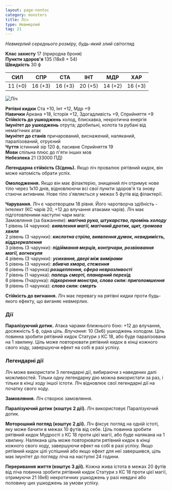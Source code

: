 ```yaml
---
layout: page-nontoc
category: monsters
title: Ліч
type: Невмерлий
tag: 21
---
```


_Невмерлий середнього розміру, будь-який злий світогляд_

**Клас захисту** 17 (природна броня)    
**Пункти здоров'я** 135 (18к8 + 54)    
**Швидкість** 30 ф

| СИЛ     | СПР     | СТА     | ІНТ     | МДР     | ХАР     |
| ------- | ------- | ------- | ------- | ------- | ------- |
| 11 (+0) | 16 (+3) | 16 (+3) | 20 (+5) | 14 (+2) | 16 (+3) |

![Ліч](https://www.dndbeyond.com/avatars/thumbnails/30832/378/1000/1000/638063837085902470.png)

**Рятівні кидки** Ста +10, Інт +12, Мдр +9    
**Навички** Аркана +18, Історія +12, Здогадливість +9, Сприйняття +9    
**Стійкість до ушкоджень** холод, блискавка, некротична енергія    
**Імунітет до ушкоджень** отрута; дробильні, колота та рубані від немагічних атак    
**Імунітет до станів** причарований, виснажений, наляканий, паралізований, отруєний    
**Чуття** істинний зір 120 ф, пасивне Сприйняття 19    
**Мови** спільна плюс до п'яти інших мов    
**Небезпека** 21 (33000 ПД)

**Легендарна стійкість (3/день).** Якщо ліч провалює рятівний кидок, він може натомість обрати успіх.    

**Омолодження.** Якщо він має філактерію, знищений ліч отримує нове тіло через 1к10 днів, відновлюючи всі свої пункти здоров'я та знову стаючи активним. Нове тіло з'являється у межах 5 футів від філактерії.    

**Чарування.** Ліч є чаротворцем 18 рівня. Його чаротворча здібність - Інтелект (КС чарів 20, +12 до влучання атаками чарів). Ліч має підготовленими наступні чари мага:    
Замовляння (за бажанням): **_магічна рука, штукарство, промінь холоду_**    
1 рівень (4 чарунки): **_виявлення магії, магічний дротик, щит, громова хвиля_**    
2 рівень (3 чарунки): **_кислотна стріла, виявлення думок, невидимість, віддзеркалення_**    
3 рівень (3 чарунки): **_підіймання мерців, контрчари, розвіювання магії, вогнекуля_**    
4 рівень (3 чарунки): **_усихання, двері між вимірами_**    
5 рівень (3 чарунки): **_вбивча хмара, стеження_**    
6 рівень (1 чарунка):**_розщеплення, сфера невразливості_**    
7 рівень (1 чарунка): **_палець смерті, планарний перехід_**    
8 рівень (1чарунка): **_підкорення монстра, слово сили: приголомшення_**   
9 рівень (1 чарунка): **_слово сили: смерть_**    

**Стійкість до вигнання.** Ліч має перевагу на рятівні кидки проти будь-якого ефекту, що виганяє невмерлих.

### Дії
**Паралізуючий дотик.** Атака чарами ближнього бою: +12 до влучання, досяжність 5 ф, одна ціль. _Влучання:_ 10 (3к6) ушкоджень холодом. Ціль повинна зробити рятівний кидок Статури з КС 18, або буде паралізована на 1 хвилину. Ціль може повторювати рятівний кидок в кінці кожного свого ходу, завершуючи ефект на собі в разі успіху.

### Легендарні дії
Ліч може використати 3 легендарні дії, вибираючи з наведених далі можливостей. Тільки одну легендарну дію можна використати за раз, і тільки в кінці ходу іншої істоти. Ліч відновлює свої легендарні дії на початку свого ходу.    

**Замовляння.** Ліч створює замовляння.    

**Паралізуючий дотик (коштує 2 дії).** Ліч використовує Паралізуючий дотик.    

**Моторошний погляд (коштує 2 дії).** Ліч фіксує погляд на одній істоті, яку може бачити в межах 10 футів від себе. Ціль повинна зробити рятівний кидок Мудрості з КС 18 проти цієї магії, або буде налякана на 1 хвилину. Налякана ціль може повторювати рятівний кидок в кінці кожного свого ходу, завершуючи ефект на собі в разі успіху. Якщо рятівний кидок цілі успішний або якщо ефект для неї завершився, ціль має імунітет до погляду ліча на наступні 24 години.    

**Переривання життя (коштує 3 дії).** Кожна жива істота в межах 20 футів від ліча повинна зробити рятівний кидок Статури з КС 18 проти цієї магії, отримуючи 21 (6к6) некротичних ушкоджень у разі невдачі або половину цих ушкоджень за умови успіху.
